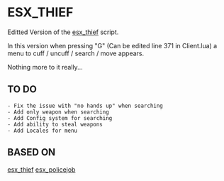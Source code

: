 # ESX_THIEF

Editted Version of the [esx_thief](https://github.com/ESX-PUBLIC/esx_thief) script.

In this version when pressing "G" (Can be edited line 371 in Client.lua) a menu to cuff / uncuff / search / move appears. 

Nothing more to it really...

## TO DO

    - Fix the issue with "no hands up" when searching
    - Add only weapon when searching
    - Add Config system for searching
    - Add ability to steal weapons
    - Add Locales for menu

## BASED ON

[esx_thief](https://github.com/ESX-PUBLIC/esx_thief)
[esx_policejob](https://github.com/ESX-Org/esx_policejob)